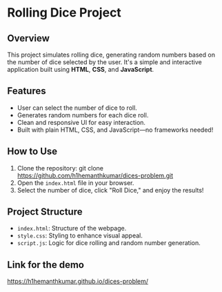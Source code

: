 # Rolling Dice Project

## Overview
This project simulates rolling dice, generating random numbers based on the number of dice selected by the user. It's a simple and interactive application built using **HTML**, **CSS**, and **JavaScript**.

## Features
- User can select the number of dice to roll.
- Generates random numbers for each dice roll.
- Clean and responsive UI for easy interaction.
- Built with plain HTML, CSS, and JavaScript—no frameworks needed!

## How to Use
1. Clone the repository: git clone https://github.com/h1hemanthkumar/dices-problem.git
2. Open the `index.html` file in your browser.
3. Select the number of dice, click "Roll Dice," and enjoy the results!

## Project Structure
- `index.html`: Structure of the webpage.
- `style.css`: Styling to enhance visual appeal.
- `script.js`: Logic for dice rolling and random number generation.

## Link for the demo

https://h1hemanthkumar.github.io/dices-problem/

